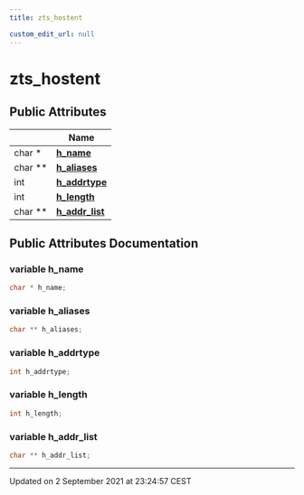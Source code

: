 ```yaml
---
title: zts_hostent

custom_edit_url: null
---
```


# zts_hostent



## Public Attributes

|                | Name           |
| -------------- | -------------- |
| char * | **[h_name](/autogen/libzt/classes/structzts__hostent.md#variable-h_name)**  |
| char ** | **[h_aliases](/autogen/libzt/classes/structzts__hostent.md#variable-h_aliases)**  |
| int | **[h_addrtype](/autogen/libzt/classes/structzts__hostent.md#variable-h_addrtype)**  |
| int | **[h_length](/autogen/libzt/classes/structzts__hostent.md#variable-h_length)**  |
| char ** | **[h_addr_list](/autogen/libzt/classes/structzts__hostent.md#variable-h_addr_list)**  |

## Public Attributes Documentation

### variable h_name

```cpp
char * h_name;
```


### variable h_aliases

```cpp
char ** h_aliases;
```


### variable h_addrtype

```cpp
int h_addrtype;
```


### variable h_length

```cpp
int h_length;
```


### variable h_addr_list

```cpp
char ** h_addr_list;
```


-------------------------------

Updated on  2 September 2021 at 23:24:57 CEST